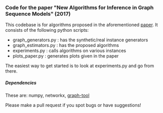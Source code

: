 ### Code for the paper "New Algorithms for Inference in Graph Sequence Models" (2017)

This codebase is for algorithms proposed in the aforementioned [paper](https://theja.org/#). It consists of the following python scripts:

  * graph_generators.py : has the synthetic/real instance generators
  * graph_estimators.py : has the proposed algorithms
  * experiments.py : calls algorithms on various instances
  * plots_paper.py : generates plots given in the paper

The easiest way to get started is to look at experiments.py and go from there. 

##### Dependencies

These are: numpy, networkx, [graph-tool](https://graph-tool.skewed.de/)

Please make a pull request if you spot bugs or have suggestions!
